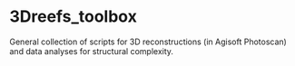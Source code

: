 # 3Dreefs_toolbox
General collection of scripts for 3D reconstructions (in Agisoft Photoscan) and data analyses for structural complexity. 